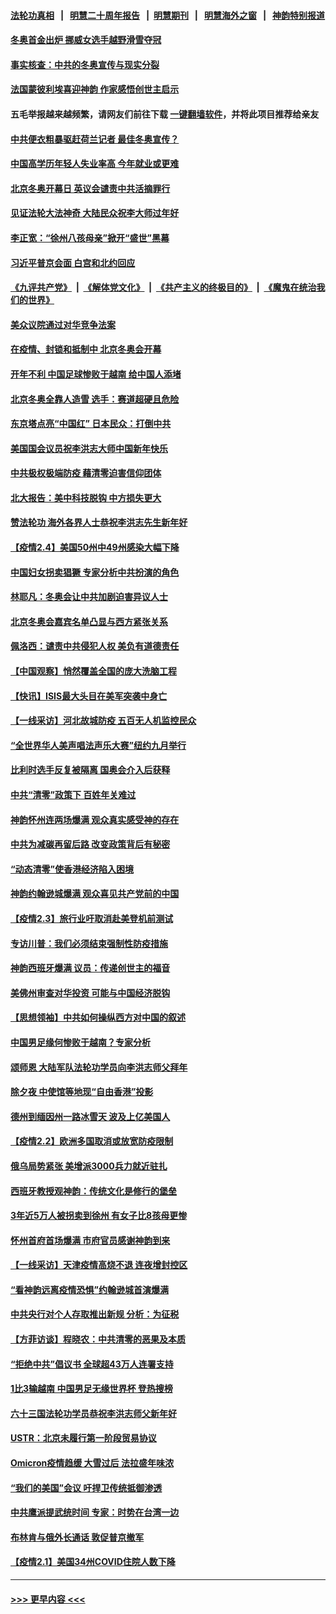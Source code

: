 #### [法轮功真相](https://github.com/gfw-breaker/truth/blob/master/README.md?t=0) &nbsp;&nbsp;|&nbsp;&nbsp; [明慧二十周年报告](https://github.com/gfw-breaker/mh-reports/blob/master/README.md?t=0) &nbsp;&nbsp;|&nbsp;&nbsp;[明慧期刊](https://github.com/gfw-breaker/mh-qikan) &nbsp;&nbsp;|&nbsp;&nbsp; [明慧海外之窗](https://github.com/gfw-breaker/mh-news/blob/master/README.md?t=0) &nbsp;&nbsp;|&nbsp;&nbsp; [神韵特别报道](https://github.com/gfw-breaker/mh-news/blob/master/shenyun.md?t=0)
#### [冬奥首金出炉 挪威女选手越野滑雪夺冠](../pages/nf4514/n13556965.md?t=02060350) 
#### [事实核查：中共的冬奥宣传与现实分裂](../pages/nf4514/n13556608.md?t=02060350) 
#### [法国蒙彼利埃喜迎神韵 作家感悟创世主启示](../pages/nf4514/n13556715.md?t=02060350) 
#### 五毛举报越来越频繁，请网友们前往下载 [一键翻墙软件](https://github.com/gfw-breaker/ssr-accounts)，并将此项目推荐给亲友
#### [中共便衣粗暴驱赶荷兰记者 最佳冬奥宣传？](../pages/nf4514/n13556595.md?t=02060350) 
#### [中国高学历年轻人失业率高 今年就业或更难](../pages/nf4514/n13556542.md?t=02060350) 
#### [北京冬奥开幕日 英议会谴责中共活摘罪行](../pages/nf4514/n13556129.md?t=02060350) 
#### [见证法轮大法神奇 大陆民众祝李大师过年好](../pages/nf4514/n13555205.md?t=02060350) 
#### [李正宽：“徐州八孩母亲”掀开“盛世”黑幕](../pages/nf4514/n13555766.md?t=02060350) 
#### [习近平普京会面 白宫和北约回应](../pages/nf4514/n13555352.md?t=02060350) 
#### [《九评共产党》](https://github.com/begood0513/9ping.md/blob/master/README.md) &nbsp;|&nbsp; [《解体党文化》](../../../../jtdwh.md/blob/master/README.md)  &nbsp;|&nbsp; [《共产主义的终极目的》](../../../../gczydzjmd.md/blob/master/README.md) &nbsp;|&nbsp; [《魔鬼在统治我们的世界》](../../../../mgztzwmdsj.md/blob/master/README.md) 
#### [美众议院通过对华竞争法案](../pages/nf4514/n13555791.md?t=02060350) 
#### [在疫情、封锁和抵制中 北京冬奥会开幕](../pages/nf4514/n13555639.md?t=02060350) 
#### [开年不利 中国足球惨败于越南 给中国人添堵](../pages/nf4514/n13555674.md?t=02060350) 
#### [北京冬奥全靠人造雪 选手：赛道超硬且危险](../pages/nf4514/n13554814.md?t=02060350) 
#### [东京塔点亮“中国红” 日本民众：打倒中共](../pages/nf4514/n13555604.md?t=02060350) 
#### [美国国会议员祝李洪志大师中国新年快乐](../pages/nf4514/n13554208.md?t=02060350) 
#### [中共极权极端防疫 藉清零迫害信仰团体](../pages/nf4514/n13555509.md?t=02060350) 
#### [北大报告：美中科技脱钩 中方损失更大](../pages/nf4514/n13555449.md?t=02060350) 
#### [赞法轮功 海外各界人士恭祝李洪志先生新年好](../pages/nf4514/n13552092.md?t=02060350) 
#### [【疫情2.4】美国50州中49州感染大幅下降](../pages/nf4514/n13555055.md?t=02060350) 
#### [中国妇女拐卖猖獗 专家分析中共扮演的角色](../pages/nf4514/n13554760.md?t=02060350) 
#### [林耶凡：冬奥会让中共加剧迫害异议人士](../pages/nf4514/n13554130.md?t=02060350) 
#### [北京冬奥会嘉宾名单凸显与西方紧张关系](../pages/nf4514/n13553626.md?t=02060350) 
#### [佩洛西：谴责中共侵犯人权 美负有道德责任](../pages/nf4514/n13553569.md?t=02060350) 
#### [【中国观察】悄然覆盖全国的庞大洗脑工程](../pages/nf4514/n13552957.md?t=02060350) 
#### [【快讯】ISIS最大头目在美军突袭中身亡](../pages/nf4514/n13553216.md?t=02060350) 
#### [【一线采访】河北故城防疫 五百无人机监控民众](../pages/nf4514/n13553043.md?t=02060350) 
#### [“全世界华人美声唱法声乐大赛”纽约九月举行](../pages/nf4514/n13551719.md?t=02060350) 
#### [比利时选手反复被隔离 国奥会介入后获释](../pages/nf4514/n13553358.md?t=02060350) 
#### [中共“清零”政策下 百姓年关难过](../pages/nf4514/n13553343.md?t=02060350) 
#### [神韵怀州连两场爆满 观众真实感受神的存在](../pages/nf4514/n13553139.md?t=02060350) 
#### [中共为减碳再留后路 改变政策背后有秘密](../pages/nf4514/n13553275.md?t=02060350) 
#### [“动态清零”使香港经济陷入困境](../pages/nf4514/n13553205.md?t=02060350) 
#### [神韵约翰逊城爆满 观众喜见共产党前的中国](../pages/nf4514/n13553065.md?t=02060350) 
#### [【疫情2.3】旅行业吁取消赴美登机前测试](../pages/nf4514/n13552817.md?t=02060350) 
#### [专访川普：我们必须结束强制性防疫措施](../pages/nf4514/n13552186.md?t=02060350) 
#### [神韵西班牙爆满 议员：传递创世主的福音](../pages/nf4514/n13552077.md?t=02060350) 
#### [美佛州审查对华投资 可能与中国经济脱钩](../pages/nf4514/n13551954.md?t=02060350) 
#### [【思想领袖】中共如何操纵西方对中国的叙述](../pages/nf4514/n13528954.md?t=02060350) 
#### [中国男足缘何惨败于越南？专家分析](../pages/nf4514/n13550706.md?t=02060350) 
#### [颂师恩 大陆军队法轮功学员向李洪志师父拜年](../pages/nf4514/n13551148.md?t=02060350) 
#### [除夕夜 中使馆等地现“自由香港”投影](../pages/nf4514/n13551200.md?t=02060350) 
#### [德州到缅因州一路冰雪天 波及上亿美国人](../pages/nf4514/n13550994.md?t=02060350) 
#### [【疫情2.2】欧洲多国取消或放宽防疫限制](../pages/nf4514/n13548658.md?t=02060350) 
#### [俄乌局势紧张 美增派3000兵力就近驻扎](../pages/nf4514/n13550914.md?t=02060350) 
#### [西班牙教授观神韵：传统文化是修行的堡垒](../pages/nf4514/n13548600.md?t=02060350) 
#### [3年近5万人被拐卖到徐州 有女子比8孩母更惨](../pages/nf4514/n13548395.md?t=02060350) 
#### [怀州首府首场爆满 市府官员感谢神韵到来](../pages/nf4514/n13548725.md?t=02060350) 
#### [【一线采访】天津疫情高烧不退 连夜增封控区](../pages/nf4514/n13548430.md?t=02060350) 
#### [“看神韵远离疫情恐惧”约翰逊城首演爆满](../pages/nf4514/n13548670.md?t=02060350) 
#### [中共央行对个人存取推出新规 分析：为征税](../pages/nf4514/n13548274.md?t=02060350) 
#### [【方菲访谈】程晓农：中共清零的恶果及本质](../pages/nf4514/n13536895.md?t=02060350) 
#### [“拒绝中共”倡议书 全球超43万人连署支持](../pages/nf4514/n13548172.md?t=02060350) 
#### [1比3输越南 中国男足无缘世界杯 登热搜榜](../pages/nf4514/n13547298.md?t=02060350) 
#### [六十三国法轮功学员恭祝李洪志师父新年好](../pages/nf4514/n13535969.md?t=02060350) 
#### [USTR：北京未履行第一阶段贸易协议](../pages/nf4514/n13547156.md?t=02060350) 
#### [Omicron疫情趋缓 大雪过后 法拉盛年味浓](../pages/nf4514/n13546299.md?t=02060350) 
#### [“我们的美国”会议 吁捍卫传统抵御渗透](../pages/nf4514/n13547172.md?t=02060350) 
#### [中共鹰派提武统时间 专家：时势在台湾一边](../pages/nf4514/n13546890.md?t=02060350) 
#### [布林肯与俄外长通话 敦促普京撤军](../pages/nf4514/n13547108.md?t=02060350) 
#### [【疫情2.1】美国34州COVID住院人数下降](../pages/nf4514/n13545491.md?t=02060350) 

----
#### [ >>> 更早内容 <<< ](../indexes/nf4514-earlier.md)
